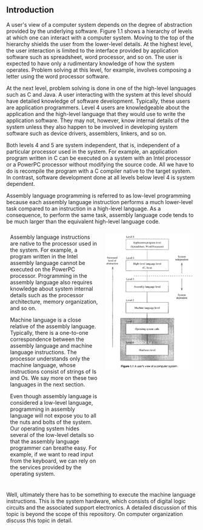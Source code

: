 ## Introduction

A user's view of a computer system depends on the degree of abstraction provided by the underlying software. Figure 1.1 shows a hierarchy of levels at which one can interact with a computer system. Moving to the top of the hierarchy shields the user from the lower-level details. At the highest level, the user interaction is limited to the interface provided by application software such as spreadsheet, word processor, and so on. The user is expected to have only a rudimentary knowledge of how the system operates. Problem solving at this level, for example, involves composing a letter using the word processor software.

At the next level, problem solving is done in one of the high-level languages such as C and Java. A user interacting with the system at this level should have detailed knowledge of software development. Typically, these users are application programmers. Level 4 users are knowledgeable about the application and the high-level language that they would use to write the application software. They may not, however, know internal details of the system unless they also happen to be involved in developing system software such as device drivers, assemblers, linkers, and so on.

Both levels 4 and 5 are system independent, that is, independent of a particular processor used in the system. For example, an application program written in C can be executed on a system with an Intel processor or a PowerPC processor without modifying the source code. All we have to do is recompile the program with a C compiler native to the target system. In contrast, software development done at all levels below level 4 is system dependent.

Assembly language programming is referred to as low-level programming because each assembly language instruction performs a much lower-level task compared to an instruction in a high-level language. As a consequence, to perform the same task, assembly language code tends to be much larger than the equivalent high-level language code.

<div style="display: flex;">
  <div style="flex: 1; padding: 10px;">
    Assembly language instructions are native to the processor used in the system. For example, a program written in the Intel assembly language cannot be executed on the PowerPC processor. Programming in the assembly language also requires knowledge about system internal details such as the processor architecture, memory organization, and so on.

Machine language is a close relative of the assembly language. Typically, there is a one-to-one correspondence between the assembly language and machine language instructions. The processor understands only the machine language, whose instructions consist of strings of Is and Os. We say more on these two languages in the next section.

Even though assembly language is considered a low-level language, programming in assembly language will not expose you to all the nuts and bolts of the system. Our operating system hides several of the low-level details so that the assembly language programmer can breathe easy. For example, if we want to read input from the keyboard, we can rely on the services provided by the operating system.
  </div>
  <div style="flex: 1; padding: 10px;">
    <img src="https://github.com/romuro-pauliv/Introduction-to-Assembly/blob/main/Part%20I%20-%20Overview/static/user's-view-of-a-computer-system.png?raw=true" alt="A user's view of a computer system">
  </div>
</div>

Well, ultimately there has to be something to execute the machine language instructions. This is the system hardware, which consists of digital logic circuits and the associated support electronics. A detailed discussion of this topic is beyond the scope of this repository. On computer organization discuss this topic in detail.